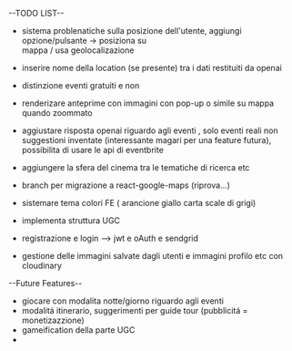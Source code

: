 --TODO LIST--

- sistema problenatiche sulla posizione dell'utente, aggiungi opzione/pulsante -> posiziona su   
  mappa / usa geolocalizazione

- inserire nome della location (se presente) tra i dati restituiti da openai 

- distinzione eventi gratuiti e non 

- renderizare anteprime con immagini con pop-up o simile su mappa quando zoommato 

- aggiustare risposta openai riguardo agli eventi , solo eventi reali non suggestioni inventate 
  (interessante magari per una feature futura), possibilita di usare le api di eventbrite 

- aggiungere la sfera del cinema tra le tematiche di ricerca etc

- branch per migrazione a react-google-maps (riprova...)

- sistemare tema colori FE ( arancione giallo carta scale di grigi) 

- implementa struttura UGC 

- registrazione e login --> jwt e oAuth e sendgrid 

- gestione delle immagini salvate dagli utenti e immagini profilo etc con cloudinary


--Future Features--

- giocare con modalita notte/giorno riguardo agli eventi 
- modalitá itinerario, suggerimenti per guide tour (pubblicitá = monetizazzione)
- gameification della parte UGC
-



